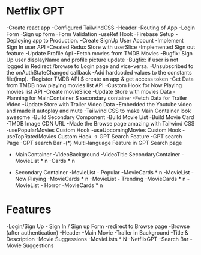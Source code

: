 # Netflix GPT

-Create react app
-Configured TailwindCSS
-Header
-Routing of App
-Login Form
-Sign up form
-Form Validation
-useRef Hook 
-Firebase Setup
-Deploying app to Production.
-Create SignUp User Account
-Implement Sign In user API
-Created Redux Store with userSlice
-Implemented Sign out feature
-Update Profile Api 
-Fetch movies from TMDB Movies
-Bugfix: Sign Up user displayName and profile picture update
-Bugfix: if user is not logged in Redirect /browse to Login page and vice-versa.
-Unsubscribed to the onAuthStateChanged callback
-Add hardcoded values to the constants file(imp).
-Register TMDB API $ create an app & get access token
-Get Data from TMDB now playing movies list API
-Custom Hook for Now Playing movies list API
-Create movieSlice
-Update Store with movies Data
-Planning for MainContainer $ secondary container
-Fetch Data for Trailer Video
-Update Store with Trailer Video Data
-Embedded the Youtube video and made it autoplay and mute 
-Tailwind CSS to make Main Container look awesome
-Build Secondary Component 
-Build Movie List
-Build Movie Card
-TMDB Image CDN URL
-Made the Browse page amazing with Tailwind CSS
-usePopularMovies Custom Hook
-useUpcomingMovies Custom Hook
-useTopRatedMovies Custom Hook
-> GPT Search Feature
    -GPT search Page
    -GPT search Bar
    -(*) Multi-language Feature in GPT Search page



* MainContainer
    -VideoBackground
    -VideoTitle
  SecondaryContainer
    -MovieList * n
       -Cards * n

* Secondary Container
    -MovieList - Popular
        -MovieCards * n
    -MovieList - Now Playing
        -MovieCards * n
    -MovieList - Trending
        -MovieCards * n 
     -MovieList - Horror
        -MovieCards * n

# Features
-Login/Sign Up
    - Sign In / Sign up Form
    -redirect to Browse page
-Browse (after authentication)
    -Header
    -Main Movie
        -Trailer in Background
        -Title & Description
        -Movie Suggessions
            -MovieLists * N
-NetflixGPT
    -Search Bar
    -Movie Suggestions